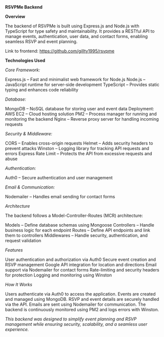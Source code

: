 **RSVPMe Backend**

**Overview**

The backend of RSVPMe is built using Express.js and Node.js with TypeScript for type safety and maintainability. It provides a RESTful API to manage events, authentication, user data, and contact forms, enabling seamless RSVP and event planning.

Link to frontend: https://github.com/gillty1995/rsvpme

**Technologies Used**

_Core Framework:_

Express.js – Fast and minimalist web framework for Node.js
Node.js – JavaScript runtime for server-side development
TypeScript – Provides static typing and enhances code reliability

_Database:_

MongoDB – NoSQL database for storing user and event data
Deployment:
AWS EC2 – Cloud hosting solution
PM2 – Process manager for running and monitoring the backend
Nginx – Reverse proxy server for handling incoming requests

_Security & Middleware:_

CORS – Enables cross-origin requests
Helmet – Adds security headers to prevent attacks
Winston – Logging library for tracking API requests and errors
Express Rate Limit – Protects the API from excessive requests and abuse

_Authentication:_

Auth0 – Secure authentication and user management

_Email & Communication:_

Nodemailer – Handles email sending for contact forms

_Architecture_

The backend follows a Model-Controller-Routes (MCR) architecture:

Models – Define database schemas using Mongoose
Controllers – Handle business logic for each endpoint
Routes – Define API endpoints and link them to controllers
Middlewares – Handle security, authentication, and request validation

_Features_

User authentication and authorization via Auth0
Secure event creation and RSVP management
Google API integration for location and directions
Email support via Nodemailer for contact forms
Rate-limiting and security headers for protection
Logging and monitoring using Winston

_How It Works_

Users authenticate via Auth0 to access the application.
Events are created and managed using MongoDB.
RSVP and event details are securely handled via the API.
Emails are sent using Nodemailer for communication.
The backend is continuously monitored using PM2 and logs errors with Winston.

_This backend was designed to simplify event planning and RSVP management while ensuring security, scalability, and a seamless user experience._
